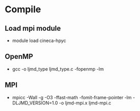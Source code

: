 # Compile

## Load mpi module
- module load cineca-hpyc

## OpenMP
- gcc -o ljmd_type  ljmd_type.c -fopenmp -lm

## MPI
- mpicc -Wall -g -O3 -ffast-math -fomit-frame-pointer -lm -DLJMD_VERSION=1.0 -o ljmd-mpi.x ljmd-mpi.c

